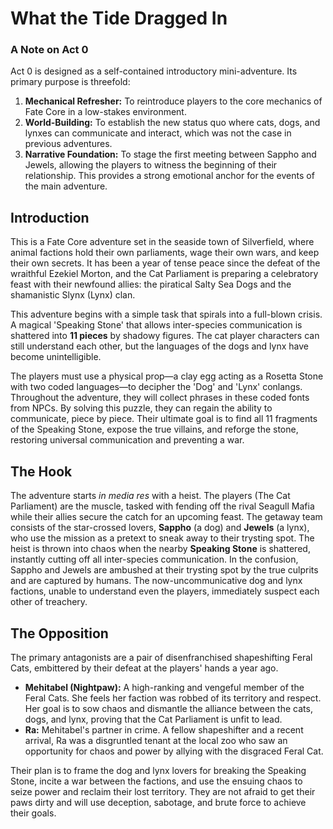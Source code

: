 # What the Tide Dragged In

### A Note on Act 0

Act 0 is designed as a self-contained introductory mini-adventure. Its primary purpose is threefold:
1.  **Mechanical Refresher:** To reintroduce players to the core mechanics of Fate Core in a low-stakes environment.
2.  **World-Building:** To establish the new status quo where cats, dogs, and lynxes can communicate and interact, which was not the case in previous adventures.
3.  **Narrative Foundation:** To stage the first meeting between Sappho and Jewels, allowing the players to witness the beginning of their relationship. This provides a strong emotional anchor for the events of the main adventure.

## Introduction

This is a Fate Core adventure set in the seaside town of Silverfield, where animal factions hold their own parliaments, wage their own wars, and keep their own secrets. It has been a year of tense peace since the defeat of the wraithful Ezekiel Morton, and the Cat Parliament is preparing a celebratory feast with their newfound allies: the piratical Salty Sea Dogs and the shamanistic Slynx (Lynx) clan. 

This adventure begins with a simple task that spirals into a full-blown crisis. A magical 'Speaking Stone' that allows inter-species communication is shattered into **11 pieces** by shadowy figures. The cat player characters can still understand each other, but the languages of the dogs and lynx have become unintelligible.

The players must use a physical prop—a clay egg acting as a Rosetta Stone with two coded languages—to decipher the 'Dog' and 'Lynx' conlangs. Throughout the adventure, they will collect phrases in these coded fonts from NPCs. By solving this puzzle, they can regain the ability to communicate, piece by piece. Their ultimate goal is to find all 11 fragments of the Speaking Stone, expose the true villains, and reforge the stone, restoring universal communication and preventing a war.

## The Hook

The adventure starts *in media res* with a heist. The players (The Cat Parliament) are the muscle, tasked with fending off the rival Seagull Mafia while their allies secure the catch for an upcoming feast. The getaway team consists of the star-crossed lovers, **Sappho** (a dog) and **Jewels** (a lynx), who use the mission as a pretext to sneak away to their trysting spot. The heist is thrown into chaos when the nearby **Speaking Stone** is shattered, instantly cutting off all inter-species communication. In the confusion, Sappho and Jewels are ambushed at their trysting spot by the true culprits and are captured by humans. The now-uncommunicative dog and lynx factions, unable to understand even the players, immediately suspect each other of treachery.

## The Opposition

The primary antagonists are a pair of disenfranchised shapeshifting Feral Cats, embittered by their defeat at the players' hands a year ago.

*   **Mehitabel (Nightpaw):** A high-ranking and vengeful member of the Feral Cats. She feels her faction was robbed of its territory and respect. Her goal is to sow chaos and dismantle the alliance between the cats, dogs, and lynx, proving that the Cat Parliament is unfit to lead.
*   **Ra:** Mehitabel's partner in crime. A fellow shapeshifter and a recent arrival, Ra was a disgruntled tenant at the local zoo who saw an opportunity for chaos and power by allying with the disgraced Feral Cat.

Their plan is to frame the dog and lynx lovers for breaking the Speaking Stone, incite a war between the factions, and use the ensuing chaos to seize power and reclaim their lost territory. They are not afraid to get their paws dirty and will use deception, sabotage, and brute force to achieve their goals.
